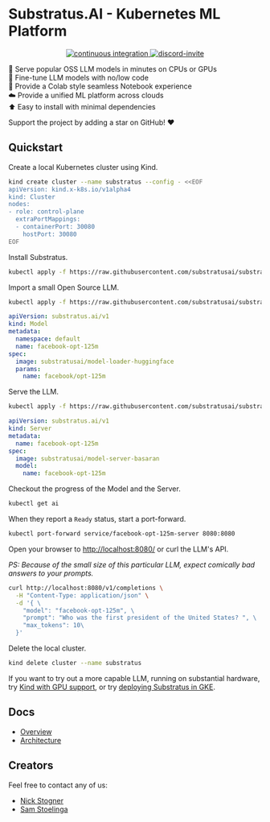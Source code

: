 # Substratus.AI - Kubernetes ML Platform

<p align="center">
   <a href="https://github.com/substratusai/substratus/actions/workflows/system-tests.yml">
     <img src="https://img.shields.io/github/actions/workflow/status/substratusai/substratus/system-tests.yml?branch=main&label=pipeline&style=flat" alt="continuous integration">
   </a>
    <a href="https://discord.gg/JeXhcmjZVm">
        <img alt="discord-invite" src="https://dcbadge.vercel.app/api/server/JeXhcmjZVm?style=flat">
    </a>
</p>

🚀 Serve popular OSS LLM models in minutes on CPUs or GPUs  
🎵 Fine-tune LLM models with no/low code  
📔 Provide a Colab style seamless Notebook experience  
☁️ Provide a unified ML platform across clouds  
⬆️ Easy to install with minimal dependencies

Support the project by adding a star on GitHub! ❤️



## Quickstart

Create a local Kubernetes cluster using Kind.

[embedmd]:# (../install/kind/up.sh bash /kind.*/ $)
```bash
kind create cluster --name substratus --config - <<EOF
apiVersion: kind.x-k8s.io/v1alpha4
kind: Cluster
nodes:
- role: control-plane
  extraPortMappings:
  - containerPort: 30080
    hostPort: 30080
EOF
```

Install Substratus.

```bash
kubectl apply -f https://raw.githubusercontent.com/substratusai/substratus/main/install/kind/manifests.yaml
```

Import a small Open Source LLM.

```bash
kubectl apply -f https://raw.githubusercontent.com/substratusai/substratus/main/examples/facebook-opt-125m/base-model.yaml
```

[embedmd]:# (../examples/facebook-opt-125m/base-model.yaml yaml)
```yaml
apiVersion: substratus.ai/v1
kind: Model
metadata:
  namespace: default
  name: facebook-opt-125m
spec:
  image: substratusai/model-loader-huggingface
  params:
    name: facebook/opt-125m
```

Serve the LLM.

```bash
kubectl apply -f https://raw.githubusercontent.com/substratusai/substratus/main/examples/facebook-opt-125m/base-server.yaml
```

[embedmd]:# (../examples/facebook-opt-125m/base-server.yaml yaml)
```yaml
apiVersion: substratus.ai/v1
kind: Server
metadata:
  name: facebook-opt-125m
spec:
  image: substratusai/model-server-basaran
  model:
    name: facebook-opt-125m
```

Checkout the progress of the Model and the Server.

```bash
kubectl get ai
```

When they report a `Ready` status, start a port-forward.

```bash
kubectl port-forward service/facebook-opt-125m-server 8080:8080
```

Open your browser to [http://localhost:8080/](http://localhost:8080/) or curl the LLM's API.

*PS: Because of the small size of this particular LLM, expect comically bad answers to your prompts.*

```bash
curl http://localhost:8080/v1/completions \
  -H "Content-Type: application/json" \
  -d '{ \
    "model": "facebook-opt-125m", \
    "prompt": "Who was the first president of the United States? ", \
    "max_tokens": 10\
  }'
```

Delete the local cluster.

[embedmd]:# (../install/kind/down.sh bash /kind.*/ $)
```bash
kind delete cluster --name substratus
```

If you want to try out a more capable LLM, running on substantial hardware, try [Kind with
GPU support](https://www.substratus.ai/docs/quickstart/local-kind?kind-mode=gpu),
or try [deploying Substratus in GKE](https://www.substratus.ai/docs/quickstart/gcp).

## Docs
* [Overview](https://www.substratus.ai/docs/overview)
* [Architecture](https://www.substratus.ai/docs/architecture)

## Creators
Feel free to contact any of us:
* [Nick Stogner](https://www.linkedin.com/in/nstogner/)
* [Sam Stoelinga](https://www.linkedin.com/in/samstoelinga/)
